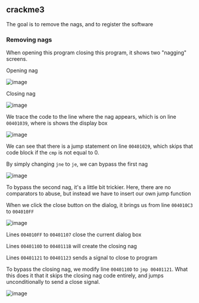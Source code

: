 crackme3
---

The goal is to remove the nags, and to register the software

### Removing nags

When opening this program closing this program, it shows two "nagging" screens.

Opening nag

![image](https://user-images.githubusercontent.com/7328587/119613321-77f1ae80-be2f-11eb-9b49-c91a2a93970c.png)

Closing nag

![image](https://user-images.githubusercontent.com/7328587/119613355-8344da00-be2f-11eb-845e-79e1790a9803.png)

We trace the code to the line where the nag appears, which is on line `00401039`, where is shows the display box

![image](https://user-images.githubusercontent.com/7328587/119613602-da4aaf00-be2f-11eb-9c7c-d9302597f8d8.png)

We can see that there is a jump statement on line `00401029`, which skips that code block if the `cmp` is not equal to 0.

By simply changing `jne` to `je`, we can bypass the first nag

![image](https://user-images.githubusercontent.com/7328587/119613793-17af3c80-be30-11eb-8fa3-cf102eb6098e.png)

To bypass the second nag, it's a little bit trickier. Here, there are no comparators to abuse, but instead we have to insert our own jump function

When we click the close button on the dialog, it brings us from line `004010C3` to `004010FF`

![image](https://user-images.githubusercontent.com/7328587/119613971-504f1600-be30-11eb-9a8c-6965668b4373.png)

Lines `004010FF` to `00401107` close the current dialog box

Lines `0040110D` to `0040111B` will create the closing nag

Lines `00401121` to `00401123` sends a signal to close to program

To bypass the closing nag, we modify line `0040110D` to `jmp 00401121`. What this does it that it skips the closing nag code entirely, and jumps unconditionally to send a close signal.

![image](https://user-images.githubusercontent.com/7328587/119614390-cfdce500-be30-11eb-81fb-014c8418ac30.png)
